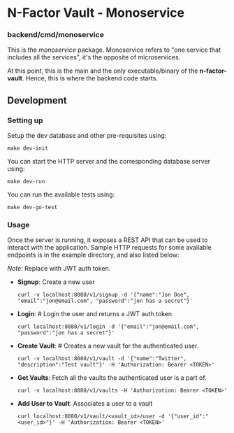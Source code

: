 # N-Factor Vault - Monoservice

### backend/cmd/monoservice

This is the _monoservice_ package. Monoservice refers to "one service that includes all the services", it's the opposite of microservices. 

At this point, this is the main and the only executable/binary of the **n-factor-vault**. Hence, this is where the backend code starts.

## Development 

### **Setting up**

Setup the dev database and other pre-requisites using:

```
make dev-init
```

You can start the HTTP server and the corresponding database server using:

```
make dev-run
```

You can run the available tests using:
```
make dev-go-test
```

### **Usage**
Once the server is running, it exposes a REST API that can be used to interact with the application. Sample HTTP requests for some available endpoints is in the example directory, and also listed below:

_Note_: Replace <TOKEN> with JWT auth token.

* **Signup**: Create a new user

    ```curl -v localhost:8080/v1/signup -d '{"name":"Jon Doe", "email":"jon@email.com", "password":"jon has a secret"}'```

* **Login**: # Login the user and returns a JWT auth token

    ```curl localhost:8080/v1/login -d '{"email":"jon@email.com", "password":"jon has a secret"}'```

* **Create Vault**: # Creates a new vault for the authenticated user.

    ```curl -v localhost:8080/v1/vault -d '{"name":"Twitter", "description":"Test vault"}' -H 'Authorization: Bearer <TOKEN>'```

* **Get Vaults**: Fetch all the vaults the authenticated user is a part of.

    ```curl -v localhost:8080/v1/vaults -H 'Authorization: Bearer <TOKEN>'```

* **Add User to Vault**: Associates a user to a vault

    ```curl localhost:8080/v1/vault/<vault_id>/user -d '{"user_id":"<user_id>"}' -H 'Authorization: Bearer <TOKEN>'```